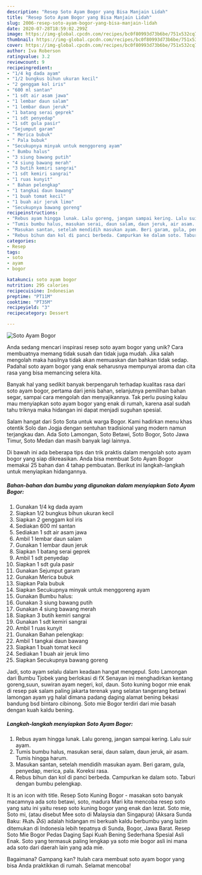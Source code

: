 ```yaml
---
description: "Resep Soto Ayam Bogor yang Bisa Manjain Lidah"
title: "Resep Soto Ayam Bogor yang Bisa Manjain Lidah"
slug: 2006-resep-soto-ayam-bogor-yang-bisa-manjain-lidah
date: 2020-07-28T18:59:02.299Z
image: https://img-global.cpcdn.com/recipes/bc0f80993d73b6be/751x532cq70/soto-ayam-bogor-foto-resep-utama.jpg
thumbnail: https://img-global.cpcdn.com/recipes/bc0f80993d73b6be/751x532cq70/soto-ayam-bogor-foto-resep-utama.jpg
cover: https://img-global.cpcdn.com/recipes/bc0f80993d73b6be/751x532cq70/soto-ayam-bogor-foto-resep-utama.jpg
author: Iva Roberson
ratingvalue: 3.2
reviewcount: 9
recipeingredient:
- "1/4 kg dada ayam"
- "1/2 bungkus bihun ukuran kecil"
- "2 genggam kol iris"
- "600 ml santan"
- "1 sdt air asam jawa"
- "1 lembar daun salam"
- "1 lembar daun jeruk"
- "1 batang serai geprek"
- "1 sdt penyedap"
- "1 sdt gula pasir"
- "Sejumput garam"
- " Merica bubuk"
- " Pala bubuk"
- "Secukupnya minyak untuk menggoreng ayam"
- " Bumbu halus"
- "3 siung bawang putih"
- "4 siung bawang merah"
- "3 butih kemiri sangrai"
- "1 sdt kemiri sangrai"
- "1 ruas kunyit"
- " Bahan pelengkap"
- "1 tangkai daun bawang"
- "1 buah tomat kecil"
- "1 buah air jeruk limo"
- "Secukupnya bawang goreng"
recipeinstructions:
- "Rebus ayam hingga lunak. Lalu goreng, jangan sampai kering. Lalu suir ayam."
- "Tumis bumbu halus, masukan serai, daun salam, daun jeruk, air asam. Tumis hingga harum."
- "Masukan santan, setelah mendidih masukan ayam. Beri garam, gula, penyedap, merica, pala. Koreksi rasa."
- "Rebus bihun dan kol di panci berbeda. Campurkan ke dalam soto. Taburi dengan bumbu pelengkap."
categories:
- Resep
tags:
- soto
- ayam
- bogor

katakunci: soto ayam bogor 
nutrition: 295 calories
recipecuisine: Indonesian
preptime: "PT11M"
cooktime: "PT35M"
recipeyield: "3"
recipecategory: Dessert

---
```



![Soto Ayam Bogor](https://img-global.cpcdn.com/recipes/bc0f80993d73b6be/751x532cq70/soto-ayam-bogor-foto-resep-utama.jpg)

Anda sedang mencari inspirasi resep soto ayam bogor yang unik? Cara membuatnya memang tidak susah dan tidak juga mudah. Jika salah mengolah maka hasilnya tidak akan memuaskan dan bahkan tidak sedap. Padahal soto ayam bogor yang enak seharusnya mempunyai aroma dan cita rasa yang bisa memancing selera kita.

Banyak hal yang sedikit banyak berpengaruh terhadap kualitas rasa dari soto ayam bogor, pertama dari jenis bahan, selanjutnya pemilihan bahan segar, sampai cara mengolah dan menyajikannya. Tak perlu pusing kalau mau menyiapkan soto ayam bogor yang enak di rumah, karena asal sudah tahu triknya maka hidangan ini dapat menjadi suguhan spesial.

Salam hangat dari Soto Sota untuk warga Bogor. Kami hadirkan menu khas otentik Solo dan Jogja dengan sentuhan tradisional yang modern namun terjangkau dan. Ada Soto Lamongan, Soto Betawi, Soto Bogor, Soto Jawa Timur, Soto Medan dan masih banyak lagi lainnya.


Di bawah ini ada beberapa tips dan trik praktis dalam mengolah soto ayam bogor yang siap dikreasikan. Anda bisa membuat Soto Ayam Bogor memakai 25 bahan dan 4 tahap pembuatan. Berikut ini langkah-langkah untuk menyiapkan hidangannya.

<!--inarticleads1-->

##### Bahan-bahan dan bumbu yang digunakan dalam menyiapkan Soto Ayam Bogor:

1. Gunakan 1/4 kg dada ayam
1. Siapkan 1/2 bungkus bihun ukuran kecil
1. Siapkan 2 genggam kol iris
1. Sediakan 600 ml santan
1. Sediakan 1 sdt air asam jawa
1. Ambil 1 lembar daun salam
1. Gunakan 1 lembar daun jeruk
1. Siapkan 1 batang serai geprek
1. Ambil 1 sdt penyedap
1. Siapkan 1 sdt gula pasir
1. Gunakan Sejumput garam
1. Gunakan  Merica bubuk
1. Siapkan  Pala bubuk
1. Siapkan Secukupnya minyak untuk menggoreng ayam
1. Gunakan  Bumbu halus:
1. Gunakan 3 siung bawang putih
1. Gunakan 4 siung bawang merah
1. Siapkan 3 butih kemiri sangrai
1. Gunakan 1 sdt kemiri sangrai
1. Ambil 1 ruas kunyit
1. Gunakan  Bahan pelengkap:
1. Ambil 1 tangkai daun bawang
1. Siapkan 1 buah tomat kecil
1. Sediakan 1 buah air jeruk limo
1. Siapkan Secukupnya bawang goreng


Jadi, soto ayam selalu dalam keadaan hangat mengepul. Soto Lamongan dari Bumbu Tjobek yang berlokasi di fX Senayan ini menghadirkan kentang goreng,suun, suwiran ayam negeri, kol, daun. Soto kuning bogor mie enak di resep pak salam paling jakarta terenak yang selatan tangerang betawi lamongan ayam yg halal dimana padang daging alamat bening bekasi bandung bsd bintaro cibinong. Soto mie Bogor terdiri dari mie basah dengan kuah kaldu bening. 

<!--inarticleads2-->

##### Langkah-langkah menyiapkan Soto Ayam Bogor:

1. Rebus ayam hingga lunak. Lalu goreng, jangan sampai kering. Lalu suir ayam.
1. Tumis bumbu halus, masukan serai, daun salam, daun jeruk, air asam. Tumis hingga harum.
1. Masukan santan, setelah mendidih masukan ayam. Beri garam, gula, penyedap, merica, pala. Koreksi rasa.
1. Rebus bihun dan kol di panci berbeda. Campurkan ke dalam soto. Taburi dengan bumbu pelengkap.


It is an icon with title. Resep Soto Kuning Bogor - masakan soto banyak macamnya ada soto betawi, soto, madura Mari kita mencoba resep soto yang satu ini yaitu resep soto kuning bogor yang enak dan lezat. Soto mie, Soto mi, (atau disebut Mee soto di Malaysia dan Singapura) (Aksara Sunda Baku: ᮞᮧᮒᮧ ᮙᮤᮈ) adalah hidangan mi berkuah kaldu berbumbu yang lazim ditemukan di Indonesia lebih tepatnya di Sunda, Bogor, Jawa Barat. Resep Soto Mie Bogor Pedas Daging Sapi Kuah Bening Sederhana Spesial Asli Enak. Soto yang termasuk paling lengkap ya soto mie bogor asli ini mana ada soto dari daerah lain yang ada mie. 

Bagaimana? Gampang kan? Itulah cara membuat soto ayam bogor yang bisa Anda praktikkan di rumah. Selamat mencoba!

